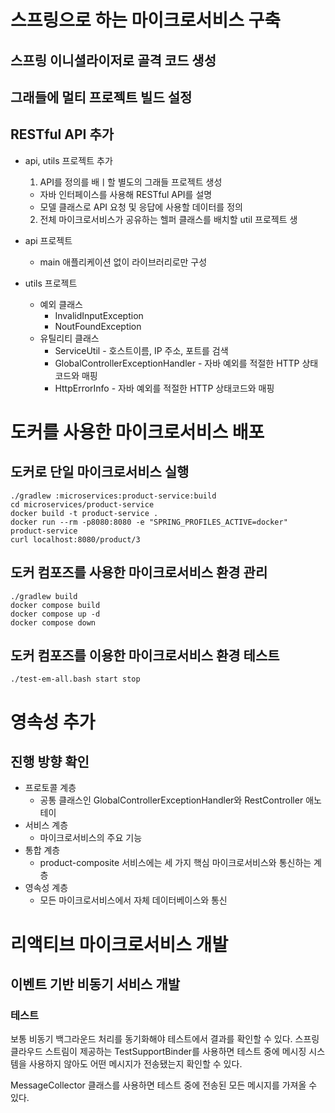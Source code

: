 # 스프링으로 하는 마이크로서비스 구축

## 스프링 이니셜라이저로 골격 코드 생성


## 그래들에 멀티 프로젝트 빌드 설정

## RESTful API 추가

- api, utils 프로젝트 추가
  1. API를 정의를 배ㅣ할 별도의 그래들 프로젝트 생성
    - 자바 인터페이스를 사용해 RESTful API를 설명
    - 모델 클래스로 API 요청 및 응답에 사용할 데이터를 정의
  2. 전체 마이크로서비스가 공유하는 헬퍼 클래스를 배치할 util 프로젝트 생
  
- api 프로젝트
  - main 애플리케이션 없이 라이브러리로만 구성
  
- utils 프로젝트
  - 예외 클래스
    - InvalidInputException
    - NoutFoundException
  - 유틸리티 클래스
    - ServiceUtil - 호스트이름, IP 주소, 포트를 검색
    - GlobalControllerExceptionHandler - 자바 예외를 적절한 HTTP 상태코드와 매핑
    - HttpErrorInfo - 자바 예외를 적절한 HTTP 상태코드와 매핑
    
# 도커를 사용한 마이크로서비스 배포

## 도커로 단일 마이크로서비스 실행

```shell script
./gradlew :microservices:product-service:build
cd microservices/product-service
docker build -t product-service .
docker run --rm -p8080:8080 -e "SPRING_PROFILES_ACTIVE=docker" product-service
curl localhost:8080/product/3
```
## 도커 컴포즈를 사용한 마이크로서비스 환경 관리
```shell script
./gradlew build
docker compose build
docker compose up -d
docker compose down
```
## 도커 컴포즈를 이용한 마이크로서비스 환경 테스트
```shell script
./test-em-all.bash start stop
```

# 영속성 추가

## 진행 방향 확인

- 프로토콜 계층
  - 공통 클래스인 GlobalControllerExceptionHandler와 RestController 애노테이
- 서비스 계층
  - 마이크로서비스의 주요 기능
- 통합 계층
  - product-composite 서비스에는 세 가지 핵심 마이크로서비스와 통신하는 계층
- 영속성 계층
  - 모든 마이크로서비스에서 자체 데이터베이스와 통신


# 리액티브 마이크로서비스 개발
## 이벤트 기반 비동기 서비스 개발

### 테스트

보통 비동기 백그라운드 처리를 동기화해야 테스트에서 결과를 확인할 수 있다.
스프링 클라우드 스트림이 제공하는 TestSupportBinder를 사용하면 테스트 중에 메시징 시스템을 사용하지 않아도 어떤 메시지가 전송됐는지 확인할 수 있다.

MessageCollector 클래스를 사용하면 테스트 중에 전송된 모든 메시지를 가져올 수 있다.
